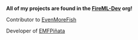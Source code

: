 **All of my projects are found in the [FireML-Dev](https://github.com/FireML-Dev) org!**

Contributor to [EvenMoreFish](https://github.com/Oheers/EvenMoreFish)

Developer of [EMFPiñata](https://github.com/FireML-Dev/EMFPinata)
